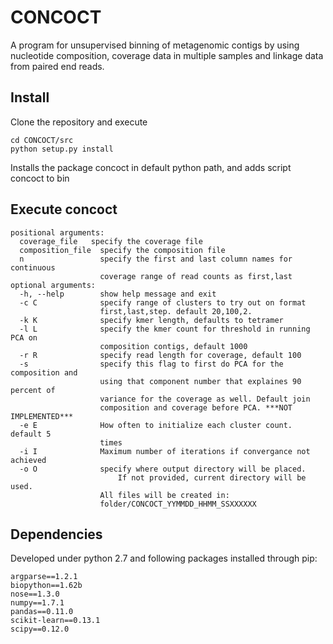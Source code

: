 CONCOCT
======

A program for unsupervised binning of metagenomic contigs by using nucleotide composition, 
coverage data in multiple samples and linkage data from paired end reads.

Install
-------
Clone the repository and execute
```
cd CONCOCT/src
python setup.py install
```
Installs the package concoct in default python path, and adds script concoct to bin

Execute concoct
-------
```
positional arguments:
  coverage_file   specify the coverage file
  composition_file  specify the composition file
  n                 specify the first and last column names for continuous
                    coverage range of read counts as first,last
optional arguments:
  -h, --help        show help message and exit
  -c C              specify range of clusters to try out on format
                    first,last,step. default 20,100,2.
  -k K              specify kmer length, defaults to tetramer
  -l L              specify the kmer count for threshold in running PCA on
                    composition contigs, default 1000
  -r R              specify read length for coverage, default 100
  -s                specify this flag to first do PCA for the composition and
                    using that component number that explaines 90 percent of
                    variance for the coverage as well. Default join
                    composition and coverage before PCA. ***NOT IMPLEMENTED***
  -e E              How often to initialize each cluster count. default 5
                    times
  -i I              Maximum number of iterations if convergance not achieved
  -o O              specify where output directory will be placed.
     		    	    If not provided, current directory will be used.
		    	    All files will be created in:
                    folder/CONCOCT_YYMMDD_HHMM_SSXXXXXX
```

Dependencies
-----------
Developed under python 2.7 and following packages installed through pip:
```
argparse==1.2.1
biopython==1.62b
nose==1.3.0
numpy==1.7.1
pandas==0.11.0
scikit-learn==0.13.1
scipy==0.12.0
```
